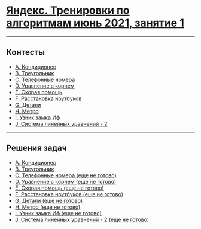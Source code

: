 # [Яндекс. Тренировки по алгоритмам июнь 2021, занятие 1](https://contest.yandex.ru/contest/27393/enter/)

---
## Контесты

- [A. Кондиционер](https://contest.yandex.ru/contest/27393/problems/A/)
- [B. Треугольник](https://contest.yandex.ru/contest/27393/problems/B/)
- [C. Телефонные номера](https://contest.yandex.ru/contest/27393/problems/C/)
- [D. Уравнение с корнем](https://contest.yandex.ru/contest/27393/problems/D/)
- [E. Скорая помощь](https://contest.yandex.ru/contest/27393/problems/E/)
- [F. Расстановка ноутбуков](https://contest.yandex.ru/contest/27393/problems/F/)
- [G. Детали](https://contest.yandex.ru/contest/27393/problems/G/)
- [H. Метро](https://contest.yandex.ru/contest/27393/problems/H/)
- [I. Узник замка Иф](https://contest.yandex.ru/contest/27393/problems/I/)
- [J. Система линейных уравнений - 2](https://contest.yandex.ru/contest/27393/problems/J/)

---
## Решения задач

- [A. Кондиционер](https://github.com/OkhotnikovFN/Yandex-Algorithms/tree/main/trainings_1.0/hw_1/task_a)
- [B. Треугольник](https://github.com/OkhotnikovFN/Yandex-Algorithms/tree/main/trainings_1.0/hw_1/task_b)
- [C. Телефонные номера (еще не готово)](https://github.com/OkhotnikovFN/Yandex-Algorithms/tree/main/trainings_1.0/hw_1/task_c)
- [D. Уравнение с корнем (еще не готово)](https://github.com/OkhotnikovFN/Yandex-Algorithms/tree/main/trainings_1.0/hw_1/task_d)
- [E. Скорая помощь (еще не готово)](https://github.com/OkhotnikovFN/Yandex-Algorithms/tree/main/trainings_1.0/hw_1/task_e)
- [F. Расстановка ноутбуков (еще не готово)]()
- [G. Детали (еще не готово)]()
- [H. Метро (еще не готово)]()
- [I. Узник замка Иф (еще не готово)]()
- [J. Система линейных уравнений - 2 (еще не готово)]()